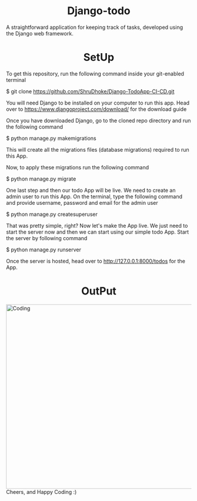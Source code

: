 <h1 align="center">Django-todo</h1>

A straightforward application for keeping track of tasks, developed using the Django web framework.

<h1 align="center">SetUp</h1>

To get this repository, run the following command inside your git-enabled terminal

$ git clone https://github.com/ShruDhoke/Django-TodoApp-CI-CD.git

You will need Django to be installed on your computer to run this app. Head over to https://www.djangoproject.com/download/ for the download guide

Once you have downloaded Django, go to the cloned repo directory and run the following command


$ python manage.py makemigrations

This will create all the migrations files (database migrations) required to run this App.

Now, to apply these migrations run the following command

$ python manage.py migrate


One last step and then our todo App will be live. We need to create an admin user to run this App. On the terminal, type the following command and provide username, password and email for the admin user

$ python manage.py createsuperuser

That was pretty simple, right? Now let's make the App live. We just need to start the server now and then we can start using our simple todo App. Start the server by following command


$ python manage.py runserver

Once the server is hosted, head over to http://127.0.0.1:8000/todos for the App.

<h1 align="center">OutPut</h1>
<img align="right" alt="Coding" height="500" width="4000" src="https://raw.githubusercontent.com/shreys7/django-todo/develop/staticfiles/todoApp.png">


Cheers, and Happy Coding :)
